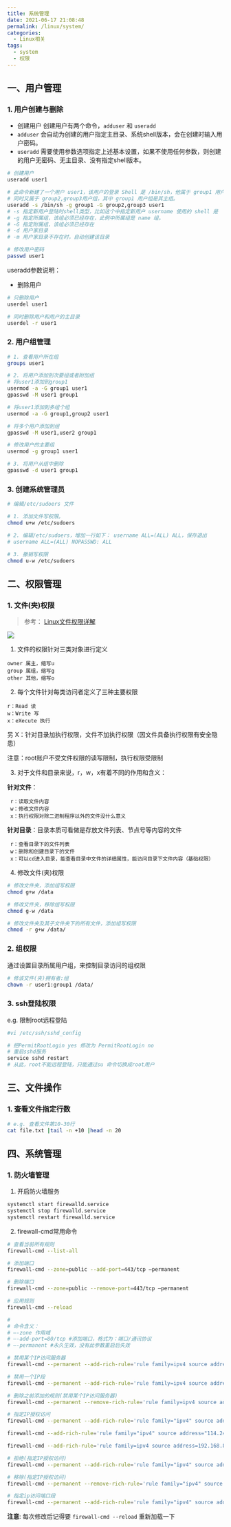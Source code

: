 ```yaml
---
title: 系统管理
date: 2021-06-17 21:08:48
permalink: /linux/system/
categories:
  - Linux相关
tags:
  - system
  - 权限
---
```



## 一、用户管理

### 1. 用户创建与删除

- 创建用户
创建用户有两个命令，`adduser` 和 `useradd`
- `adduser` 会自动为创建的用户指定主目录、系统shell版本，会在创建时输入用户密码。
- `useradd` 需要使用参数选项指定上述基本设置，如果不使用任何参数，则创建的用户无密码、无主目录、没有指定shell版本。

```bash
# 创建用户
useradd user1

# 此命令新建了一个用户 user1，该用户的登录 Shell 是 /bin/sh，他属于 group1 用户组，
# 同时又属于 group2,group3用户组，其中 group1 用户组是其主组。
useradd -s /bin/sh -g group1 -G group2,group3 user1
# -s 指定新用户登陆时shell类型，比如这个中指定新用户 username 使用的 shell 是  /bin/bash  
# -g 指定所属组，该组必须已经存在，此例中所属组是 name 组。
# -G 指定附属组，该组必须已经存在
# -d 用户家目录
# -m 用户家目录不存在时，自动创建该目录

# 修改用户密码
passwd user1
```

useradd参数说明：

- 删除用户
```bash
# 只删除用户
userdel user1

# 同时删除用户和用户的主目录
userdel -r user1
```


### 2. 用户组管理

```bash
# 1. 查看用户所在组
groups user1

# 2. 将用户添加到次要组或者附加组
# 将user1添加到group1
usermod -a -G group1 user1
gpasswd -M user1 group1

# 将user1添加到多组个组
usermod -a -G group1,group2 user1

# 将多个用户添加到组
gpasswd -M user1,user2 group1

# 修改用户的主要组
usermod -g group1 user1

# 3. 将用户从组中删除
gpasswd -d user1 group1

```

### 3. 创建系统管理员

```bash
# 编辑/etc/sudoers 文件

# 1. 添加文件写权限。
chmod u+w /etc/sudoers

# 2. 编辑/etc/sudoers，增加一行如下： username ALL=(ALL) ALL，保存退出
# username ALL=(ALL) NOPASSWD: ALL

# 3. 撤销写权限
chmod u-w /etc/sudoers
```

## 二、权限管理
### 1. 文件(夹)权限
> 参考： [Linux文件权限详解](https://blog.csdn.net/lv8549510/article/details/85406215)

![](https://cdn.jsdelivr.net/gh/nkbaim/pics//blog/20210701154424.png)

1. 文件的权限针对三类对象进行定义
```
owner 属主，缩写u
group 属组，缩写g
other 其他，缩写o
```
2. 每个文件针对每类访问者定义了三种主要权限
```
r：Read 读
w：Write 写
x：eXecute 执行
```
另 X：针对目录加执行权限，文件不加执行权限（因文件具备执行权限有安全隐患）

注意：root账户不受文件权限的读写限制，执行权限受限制

3. 对于文件和目录来说，r，w，x有着不同的作用和含义：

**针对文件**：
```
 r：读取文件内容 
 w：修改文件内容
 x：执行权限对除二进制程序以外的文件没什么意义
```
**针对目录**：目录本质可看做是存放文件列表、节点号等内容的文件
```
 r：查看目录下的文件列表
 w：删除和创建目录下的文件
 x：可以cd进入目录，能查看目录中文件的详细属性，能访问目录下文件内容（基础权限）
```

4. 修改文件(夹)权限

```bash
# 修改文件夹，添加组写权限
chmod g+w /data

# 修改文件夹，移除组写权限
chmod g-w /data

# 修改文件夹及其子文件夹下的所有文件，添加组写权限
chmod -r g+w /data/

```

### 2. 组权限
通过设置目录所属用户组，来控制目录访问的组权限
```bash
# 修该文件(夹)拥有者:组
chown -r user1:group1 /data/
```
### 3. ssh登陆权限
e.g. 限制root远程登陆
```bash
#vi /etc/ssh/sshd_config

# 把PermitRootLogin yes 修改为 PermitRootLogin no
# 重启sshd服务
service sshd restart
# 从此，root不能远程登陆，只能通过su 命令切换成root用户
```

## 三、文件操作

### 1. 查看文件指定行数

```bash
# e.g. 查看文件第10-30行
cat file.txt |tail -n +10 |head -n 20
```

## 四、系统管理

### 1. 防火墙管理
1. 开启防火墙服务
```bash
systemctl start firewalld.service
systemctl stop firewalld.service
systemctl restart firewalld.service
```

2. firewall-cmd常用命令
```bash
# 查看当前所有规则
firewall-cmd --list-all

# 添加端口
firewall-cmd --zone=public --add-port=443/tcp —permanent

# 删除端口
firewall-cmd --zone=public --remove-port=443/tcp —permanent

# 应用规则
firewall-cmd --reload

#
# 命令含义：
# –-zone 作用域
# –-add-port=80/tcp #添加端口，格式为：端口/通讯协议
# –-permanent #永久生效，没有此参数重启后失效

# 禁用某个IP访问服务器  
firewall-cmd --permanent --add-rich-rule='rule family=ipv4 source address="10.10.16.2" drop'

# 禁用一个IP段
firewall-cmd --permanent --add-rich-rule='rule family=ipv4 source address="10.10.16.0/24" drop'

# 删除之前添加的规则(禁用某个IP访问服务器)
firewall-cmd --permanent --remove-rich-rule='rule family=ipv4 source address="10.10.16.2" drop'

# 指定IP授权访问
firewall-cmd --permanent --add-rich-rule='rule family="ipv4" source address="10.10.16.2" port protocol="tcp" port="22" accept'

firewall-cmd --add-rich-rule='rule family="ipv4" source address="114.246.34.8" port protocol="tcp" port=“3306" accept'

firewall-cmd --add-rich-rule='rule family=ipv4 source address=192.168.87.19 port protocol=tcp port=3306 accept'

# 拒绝(指定IP授权访问)
firewall-cmd --permanent --add-rich-rule='rule family="ipv4" source address="10.10.16.2" port protocol="tcp" port="22" drop'

# 移除(指定IP授权访问)
firewall-cmd --permanent --remove-rich-rule='rule family="ipv4" source address="10.10.16.2" port protocol="tcp" port="22" accept'

# 指定ip访问端口段
firewall-cmd --permanent --add-rich-rule='rule family="ipv4" source address="192.168.142.166" port protocol="tcp" port="30000-31000" accept'

```

**注意**: 每次修改后记得要 `firewall-cmd --reload` 重新加载一下
